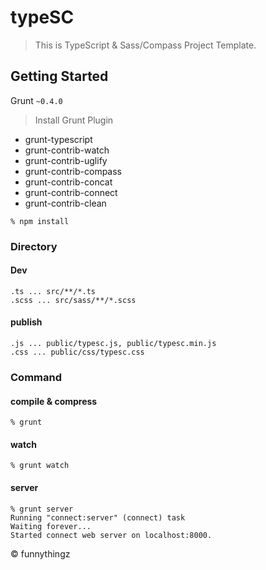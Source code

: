typeSC
=====

> This is TypeScript & Sass/Compass Project Template.

## Getting Started

Grunt `~0.4.0`

> Install Grunt Plugin

* grunt-typescript
* grunt-contrib-watch
* grunt-contrib-uglify
* grunt-contrib-compass
* grunt-contrib-concat
* grunt-contrib-connect
* grunt-contrib-clean

```shell
% npm install
```

### Directory

#### Dev

```shell
.ts ... src/**/*.ts
.scss ... src/sass/**/*.scss
```

#### publish

```shell
.js ... public/typesc.js, public/typesc.min.js
.css ... public/css/typesc.css
```

### Command

#### compile & compress

```shell
% grunt
```

#### watch

```shell
% grunt watch
```

#### server
```shell
% grunt server
Running "connect:server" (connect) task
Waiting forever...
Started connect web server on localhost:8000.
```

&copy; funnythingz
